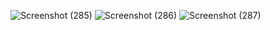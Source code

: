 
![Screenshot (285)](https://github.com/Kumarijaya123/hireQuotient/assets/81750694/3efcacb6-9f11-4cc8-9915-87cf5fd17256)
![Screenshot (286)](https://github.com/Kumarijaya123/hireQuotient/assets/81750694/b9597d91-cad6-434d-8c2e-f7b22777e581)
![Screenshot (287)](https://github.com/Kumarijaya123/hireQuotient/assets/81750694/5f877456-c610-4a98-8b0b-1c80497d1d49)
